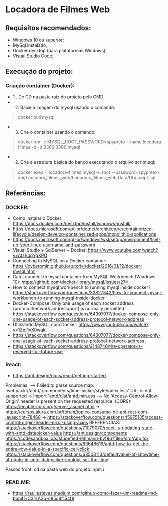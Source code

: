 # Locadora de Filmes Web
 
## Requisitos recomendados:
- Windows 10 ou superior;
- MySql instalado;
- Docker desktop (para plataformas Windows);
- Visual Studio Code;

## Execução do projeto:

### Criação container (Docker):
- 1 . De CD na pasta raiz do projeto pelo CMD.
- 2. Baixe a imagem do mysql usando o comando: 
> docker pull mysql

- 3. Crie o container usando o comando:
> docker run -e MYSQL_ROOT_PASSWORD=spypreto --name locadora-filmes -d -p 3366:3306 mysql

- 2. Crie a estrutura básica do banco executando o arquivo script.sql:
> docker exec -i locadora-filmes mysql -u root --password=spypreto < api/Locadora_filmes_web/Locadora_filmes_web.Data/Db/script.sql

## Referências:
### DOCKER:
- Como instalar o Docker: https://docs.docker.com/desktop/install/windows-install/
- https://docs.microsoft.com/pt-br/dotnet/architecture/containerized-lifecycle/design-develop-containerized-apps/monolithic-applications
- https://docs.microsoft.com/pt-br/windows/wsl/setup/environment#set-up-your-linux-username-and-password
- Visual Studio + SqlServer + Docker: https://www.youtube.com/watch?v=AtzE4qYgXPQ
- Connecting to MySQL on a Docker container: https://cyberomin.github.io/tutorial/docker/2016/01/12/docker-mysql.html
- Can't connect to mysql container from MySQL Workbench (Windows 10): https://github.com/docker-library/mysql/issues/274
- How to connect mysql workbench to running mysql inside docker?: https://stackoverflow.com/questions/33827342/how-to-connect-mysql-workbench-to-running-mysql-inside-docker
- Docker-Compose: Only one usage of each socket address (protocol/network address/port) is normally permitted: https://stackoverflow.com/questions/64307077/docker-compose-only-one-usage-of-each-socket-address-protocol-network-address
- Utilizando MySQL com Docker: https://www.youtube.com/watch?v=1Zpr1vX0wqk
- https://stackoverflow.com/questions/64307077/docker-compose-only-one-usage-of-each-socket-address-protocol-network-address
- https://stackoverflow.com/questions/2148746/the-operator-is-reserved-for-future-use
	
### React:
- https://ant.design/docs/react/getting-started

Problemas:
--> Failed to parse source map: 'webpack://antd/./components/time-picker/style/index.less' URL is not supported
	-> import 'antd/dist/antd.min.css
--> No 'Access-Control-Allow-Origin' header is present on the requested resource. (CORS): https://enable-cors.org/server_aspnet.html
-> https://cursos.alura.com.br/forum/topico-consumo-de-api-rest-com-javascript-78468
-> https://stackoverflow.com/questions/45975135/access-control-origin-header-error-using-axios
REFERENCIAS: 
https://stackoverflow.com/questions/71079070/react-js-updating-state-with-antd-datepicker-value
https://ant.design/components
https://codesandbox.io/s/stupefied-lehmann-byf96?file=/src/App.tsx
https://stackoverflow.com/questions/63648619/antd-how-to-get-the-entire-row-value-in-a-specific-cell-click
https://stackoverflow.com/questions/63503113/defaultvalue-of-showtime-attribute-in-antd-datepicker-couldnt-set-the-time

Passos front:
	cd na pasta web do projeto:
	npm i
	
	
### READ.ME:
- https://raullesteves.medium.com/github-como-fazer-um-readme-md-bonit%C3%A3o-c85c8f154f8
